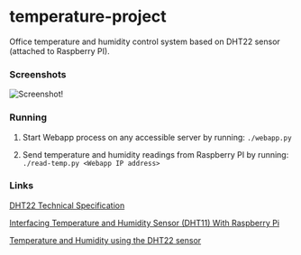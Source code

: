 temperature-project
====================

Office temperature and humidity control system based on DHT22 sensor (attached to Raspberry PI).


### Screenshots ###

![Screenshot!](https://raw.github.com/spektom/temperature-project/master/screenshot.png)


### Running ###

1. Start Webapp process on any accessible server by running: `./webapp.py`

2. Send temperature and humidity readings from Raspberry PI by running: `./read-temp.py <Webapp IP address>`


### Links ###

[DHT22 Technical Specification](http://www.adafruit.com/datasheets/DHT22.pdf)

[Interfacing Temperature and Humidity Sensor (DHT11) With Raspberry Pi](http://browse.feedreader.com/c/Raspberry_Pi_Blog/227396670)

[Temperature and Humidity using the DHT22 sensor](http://www.projects.privateeyepi.com/home/home-alarm-system-project/temperature-and-humidity)

